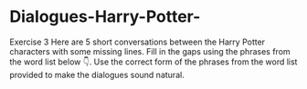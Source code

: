 # Dialogues-Harry-Potter-
Exercise 3 Here are 5 short conversations between the Harry Potter characters with some missing lines. Fill in the gaps using the phrases from the word list below 👇.  Use the correct form of the phrases from the word list provided to make the dialogues sound natural.

